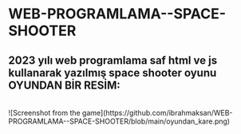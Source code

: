 # WEB-PROGRAMLAMA--SPACE-SHOOTER
2023 yılı web programlama saf html ve js kullanarak yazılmış space shooter oyunu
<br>
OYUNDAN BİR RESİM:
-----------------------------
<br>
![Screenshot from the game](https://github.com/ibrahmaksan/WEB-PROGRAMLAMA--SPACE-SHOOTER/blob/main/oyundan_kare.png)
